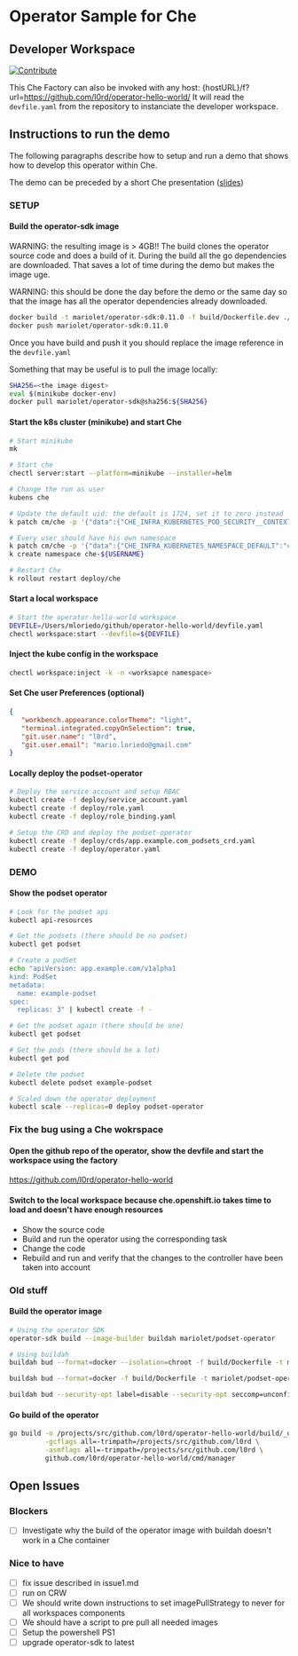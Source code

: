 # Operator Sample for Che

## Developer Workspace

[![Contribute](https://che.openshift.io/factory/resources/factory-contribute.svg)](https://che.openshift.io/f?url=https://raw.githubusercontent.com/l0rd/operator-hello-world/master/devfile.yaml)

This Che Factory can also be invoked with any host:
{hostURL}/f?url=https://github.com/l0rd/operator-hello-world/
It will read the `devfile.yaml` from the repository to instanciate the developer workspace.

## Instructions to run the demo

The following paragraphs describe how to setup and run a demo that shows how to develop this operator within Che.

The demo can be preceded by a short Che presentation ([slides](https://docs.google.com/presentation/d/19iAl2admu9fTrnVaTYxoDE43qvJ0ij9OM9NukcGyUDs/edit?usp=sharing))

### SETUP

#### Build the operator-sdk image

WARNING: the resulting image is > 4GB!! The build clones the operator source code and does a build of it. During the build all the go dependencies are downloaded. That saves a lot of time during the demo but makes the image uge.

WARNING: this should be done the day before the demo or the same day so that the image has all the operator dependencies already downloaded.

```bash
docker build -t mariolet/operator-sdk:0.11.0 -f build/Dockerfile.dev ./build
docker push mariolet/operator-sdk:0.11.0
```

Once you have build and push it you should replace the image reference in the `devfile.yaml`

Something that may be useful is to pull the image locally:

```bash
SHA256=<the image digest>
eval $(minikube docker-env)
docker pull mariolet/operator-sdk@sha256:${SHA256}
```

#### Start the k8s cluster (minikube) and start Che

```bash
# Start minikube
mk

# Start che
chectl server:start --platform=minikube --installer=helm

# Change the run as user
kubens che

# Update the default uid: the default is 1724, set it to zero instead
k patch cm/che -p '{"data":{"CHE_INFRA_KUBERNETES_POD_SECURITY__CONTEXT_FS__GROUP":"0", "CHE_INFRA_KUBERNETES_POD_SECURITY__CONTEXT_RUN__AS__USER":"0"}}'

# Every user should have his own namespace
k patch cm/che -p '{"data":{"CHE_INFRA_KUBERNETES_NAMESPACE_DEFAULT":"che-<username>"}}'
k create namespace che-${USERNAME}

# Restart Che
k rollout restart deploy/che
```

#### Start a local workspace

```bash
# Start the operator-hello-world workspace
DEVFILE=/Users/mloriedo/github/operator-hello-world/devfile.yaml
chectl workspace:start --devfile=${DEVFILE}
```

#### Inject the kube config in the workspace

```bash
chectl workspace:inject -k -n <worksapce namespace>
```

#### Set Che user Preferences (optional)

```json
{
   "workbench.appearance.colorTheme": "light",
   "terminal.integrated.copyOnSelection": true,
   "git.user.name": "l0rd",
   "git.user.email": "mario.loriedo@gmail.com"
}
```

#### Locally deploy the podset-operator

```bash
# Deploy the service account and setup RBAC
kubectl create -f deploy/service_account.yaml
kubectl create -f deploy/role.yaml
kubectl create -f deploy/role_binding.yaml

# Setup the CRD and deploy the podset-operator
kubectl create -f deploy/crds/app.example.com_podsets_crd.yaml
kubectl create -f deploy/operator.yaml
```

### DEMO

#### Show the podset operator

```bash
# Look for the podset api
kubectl api-resources

# Get the podsets (there should be no podset)
kubectl get podset

# Create a podSet
echo "apiVersion: app.example.com/v1alpha1
kind: PodSet
metadata:
  name: example-podset
spec:
  replicas: 3" | kubectl create -f -

# Get the podset again (there should be one)
kubectl get podset

# Get the pods (there should be a lot)
kubectl get pod

# Delete the podset
kubectl delete podset example-podset

# Scaled down the operator deployment
kubectl scale --replicas=0 deploy podset-operator
```

### Fix the bug using a Che wokrspace

#### Open the github repo of the operator, show the devfile and start the workspace using the factory

https://github.com/l0rd/operator-hello-world

#### Switch to the local workspace because che.openshift.io takes time to load and doesn't have enough resources

- Show the source code
- Build and run the operator using the corresponding task
- Change the code
- Rebuild and run and verify that the changes to the controller have been taken into account

### Old stuff

#### Build the operator image

```bash
# Using the operator SDK
operator-sdk build --image-builder buildah mariolet/podset-operator

# Using buildah
buildah bud --format=docker --isolation=chroot -f build/Dockerfile -t mariolet/podset-operator .

buildah bud --format=docker -f build/Dockerfile -t mariolet/podset-operator .

buildah bud --security-opt label=disable --security-opt seccomp=unconfined --format=docker --isolation=chroot -f build/Dockerfile -t mariolet/podset-operator .
```

#### Go build of the operator

```bash
go build -o /projects/src/github.com/l0rd/operator-hello-world/build/_output/bin/operator-hello-world \
         -gcflags all=-trimpath=/projects/src/github.com/l0rd \
         -asmflags all=-trimpath=/projects/src/github.com/l0rd \
         github.com/l0rd/operator-hello-world/cmd/manager
```

## Open Issues

### Blockers

- [ ] Investigate why the build of the operator image with buildah doesn't work in a Che container

### Nice to have

- [ ] fix issue described in issue1.md
- [ ] run on CRW
- [ ] We should write down instructions to set imagePullStrategy to never for all workspaces components
- [ ] We should have a script to pre pull all needed images
- [ ] Setup the powershell PS1
- [ ] upgrade operator-sdk to latest
